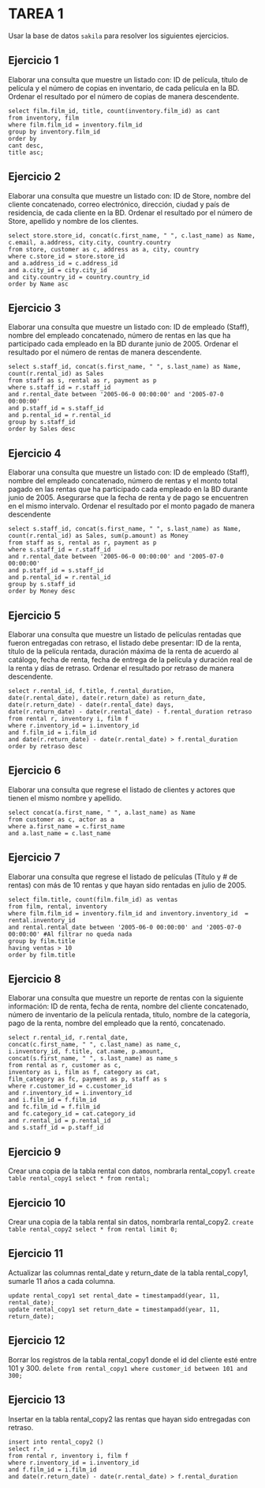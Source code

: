 # TAREA 1
Usar la base de datos `sakila` para resolver los siguientes ejercicios.
## Ejercicio 1
Elaborar una consulta que muestre un listado con: ID de película, título de película y el número de copias en inventario, de cada película en la BD. Ordenar el resultado por el número de copias de manera descendente.
```
select film.film_id, title, count(inventory.film_id) as cant 
from inventory, film 
where film.film_id = inventory.film_id
group by inventory.film_id
order by
cant desc,
title asc;
```

## Ejercicio 2
Elaborar una consulta que muestre un listado con: ID de Store, nombre del cliente concatenado, correo electrónico, dirección, ciudad y país de residencia, de cada cliente en la BD. Ordenar el resultado por el número de Store, apellido y nombre de los clientes.
```
select store.store_id, concat(c.first_name, " ", c.last_name) as Name, 
c.email, a.address, city.city, country.country
from store, customer as c, address as a, city, country
where c.store_id = store.store_id 
and a.address_id = c.address_id 
and a.city_id = city.city_id 
and city.country_id = country.country_id
order by Name asc
```

## Ejercicio 3
Elaborar una consulta que muestre un listado con: ID de empleado (Staff), nombre del empleado concatenado, número de rentas en las que ha participado cada empleado en la BD durante junio de 2005. Ordenar el resultado por el número de rentas de manera descendente.
```
select s.staff_id, concat(s.first_name, " ", s.last_name) as Name, 
count(r.rental_id) as Sales
from staff as s, rental as r, payment as p
where s.staff_id = r.staff_id 
and r.rental_date between '2005-06-0 00:00:00' and '2005-07-0 00:00:00'
and p.staff_id = s.staff_id
and p.rental_id = r.rental_id
group by s.staff_id
order by Sales desc
```

## Ejercicio 4
Elaborar una consulta que muestre un listado con: ID de empleado (Staff), nombre del empleado concatenado, número de rentas y el monto total pagado en las rentas que ha participado cada empleado en la BD durante junio de 2005. Asegurarse que la fecha de renta y de pago se encuentren en el mismo intervalo. Ordenar el resultado por el monto pagado de manera descendente
```
select s.staff_id, concat(s.first_name, " ", s.last_name) as Name, 
count(r.rental_id) as Sales, sum(p.amount) as Money
from staff as s, rental as r, payment as p
where s.staff_id = r.staff_id 
and r.rental_date between '2005-06-0 00:00:00' and '2005-07-0 00:00:00'
and p.staff_id = s.staff_id
and p.rental_id = r.rental_id
group by s.staff_id
order by Money desc
```

## Ejercicio 5
Elaborar una consulta que muestre un listado de películas rentadas que fueron entregadas con retraso, el listado debe presentar: ID de la renta, título de la película rentada, duración máxima de la renta de acuerdo al catálogo, fecha de renta, fecha de entrega de la película y duración real de la renta y días de retraso. Ordenar el resultado por retraso de manera descendente.
```
select r.rental_id, f.title, f.rental_duration, 
date(r.rental_date), date(r.return_date) as return_date, 
date(r.return_date) - date(r.rental_date) days, 
date(r.return_date) - date(r.rental_date) - f.rental_duration retraso
from rental r, inventory i, film f
where r.inventory_id = i.inventory_id
and f.film_id = i.film_id
and date(r.return_date) - date(r.rental_date) > f.rental_duration
order by retraso desc
```
## Ejercicio 6
Elaborar una consulta que regrese el listado de clientes y actores que tienen el mismo nombre y apellido.
```
select concat(a.first_name, " ", a.last_name) as Name
from customer as c, actor as a
where a.first_name = c.first_name
and a.last_name = c.last_name
```
## Ejercicio 7
Elaborar una consulta que regrese el listado de películas (Título y #  de rentas) con más de 10 rentas y que hayan sido rentadas en julio de 2005.
```
select film.title, count(film.film_id) as ventas
from film, rental, inventory
where film.film_id = inventory.film_id and inventory.inventory_id  = rental.inventory_id
and rental.rental_date between '2005-06-0 00:00:00' and '2005-07-0 00:00:00' #Al filtrar no queda nada
group by film.title
having ventas > 10
order by film.title
```

## Ejercicio 8
Elaborar una consulta que muestre un reporte de rentas con la siguiente información: ID de renta, fecha de renta, nombre del cliente concatenado, número de inventario de la película rentada, título, nombre de la categoría, pago de la renta, nombre del empleado que la rentó, concatenado.
```
select r.rental_id, r.rental_date, 
concat(c.first_name, " ", c.last_name) as name_c, 
i.inventory_id, f.title, cat.name, p.amount, 
concat(s.first_name, " ", s.last_name) as name_s
from rental as r, customer as c, 
inventory as i, film as f, category as cat,
film_category as fc, payment as p, staff as s
where r.customer_id = c.customer_id
and r.inventory_id = i.inventory_id
and i.film_id = f.film_id
and fc.film_id = f.film_id
and fc.category_id = cat.category_id
and r.rental_id = p.rental_id
and s.staff_id = p.staff_id
```

## Ejercicio 9
Crear una copia de la tabla rental con datos, nombrarla rental_copy1.
```create table rental_copy1 select * from rental;```

## Ejercicio 10
Crear una copia de la tabla rental sin datos, nombrarla rental_copy2.
```create table rental_copy2 select * from rental limit 0;```

## Ejercicio 11
Actualizar las columnas rental_date y return_date de la tabla rental_copy1, sumarle 11 años a cada columna.
```
update rental_copy1 set rental_date = timestampadd(year, 11, rental_date);
update rental_copy1 set return_date = timestampadd(year, 11, return_date); 
``` 

## Ejercicio 12
Borrar los registros de la tabla rental_copy1 donde el id del cliente esté entre 101 y 300.
``` delete from rental_copy1 where customer_id between 101 and 300; ```

## Ejercicio 13
Insertar en la tabla rental_copy2 las rentas que hayan sido entregadas con retraso.
``` 
insert into rental_copy2 ()
select r.*
from rental r, inventory i, film f
where r.inventory_id = i.inventory_id
and f.film_id = i.film_id
and date(r.return_date) - date(r.rental_date) > f.rental_duration
```
